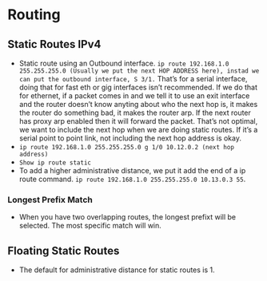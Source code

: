 # Routing #
## Static Routes IPv4 ##

-   Static route using an Outbound interface. `ip route 192.168.1.0 255.255.255.0 (Usually we put the next HOP ADDRESS here), instad we can put the outbound interface, S 3/1.` That’s for a serial interface, doing that for fast eth or gig interfaces isn’t recommended. If we do that for ethernet, if a packet comes in and we tell it to use an exit interface and the router doesn’t know anyting about who the next hop is, it makes the router do something bad, it makes the router arp. If the next router has proxy arp enabled then it will forward the packet. That’s not optimal, we want to include the next hop when we are doing static routes. If it’s a serial point to point link, not including the next hop address is okay.
- `ip route 192.168.1.0 255.255.255.0 g 1/0 10.12.0.2 (next hop address)`
- `Show ip route static`
- To add a higher administrative distance, we put it add the end of a ip route command. `ip route 192.168.1.0 255.255.255.0 10.13.0.3 55`.

### Longest Prefix Match ###

- When you have two overlapping routes, the longest prefixt will be selected. The most specific match will win.

## Floating Static Routes

-   The default for administrative distance for static routes is 1.